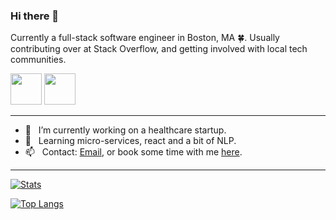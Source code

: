 ### Hi there 👋

Currently a full-stack software engineer in Boston, MA :four_leaf_clover:. Usually contributing over at Stack Overflow, and getting involved with local tech communities.

<a href="https://linkedin.com/in/taskeraj"><img src="https://cdn.iconscout.com/icon/free/png-256/linkedin-42-151143.png" width="50" height="50" /></a>
<a href="https://calendly.com/angus_t/initial-chat-software-engineering"><img src="https://podcastingresources.com/wp-content/uploads/2017/05/calendly-1.png" width="50" height="50" /></a>

---

<ul>
  <li>🔭&nbsp;&nbsp;&nbsp;I’m currently working on a healthcare startup.</li>
  <li>🌱&nbsp;&nbsp;&nbsp;Learning micro-services, react and a bit of NLP.</li>
  <li>📫&nbsp;&nbsp;&nbsp;Contact: <a href="mailto:atasker2@gmail.com">Email</a>, or book some time with me <a href="https://calendly.com/angus_t/initial-chat-software-engineering">here</a>.</li>
</ul>

---

[![Stats](https://github-readme-stats.vercel.app/api?username=atasker&count_private=true&show_icons=true&hide=issues,contribs)](https://github.com/anuraghazra/github-readme-stats)

[![Top Langs](https://github-readme-stats.vercel.app/api/top-langs/?username=atasker&layout=compact)](https://github.com/anuraghazra/github-readme-stats)
